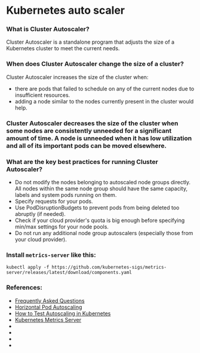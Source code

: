 # Kubernetes auto scaler
### What is Cluster Autoscaler?
Cluster Autoscaler is a standalone program that adjusts the size of a Kubernetes cluster to meet the current needs.
### When does Cluster Autoscaler change the size of a cluster?

Cluster Autoscaler increases the size of the cluster when:
- there are pods that failed to schedule on any of the current nodes due to insufficient resources.
- adding a node similar to the nodes currently present in the cluster would help.

### Cluster Autoscaler decreases the size of the cluster when some nodes are consistently unneeded for a significant amount of time. A node is unneeded when it has low utilization and all of its important pods can be moved elsewhere.

### What are the key best practices for running Cluster Autoscaler?
- Do not modify the nodes belonging to autoscaled node groups directly. All nodes within the same node group should have the same capacity, labels and system pods running on them.
- Specify requests for your pods.
- Use PodDisruptionBudgets to prevent pods from being deleted too abruptly (if needed).
- Check if your cloud provider's quota is big enough before specifying min/max settings for your node pools.
- Do not run any additional node group autoscalers (especially those from your cloud provider).

### Install `metrics-server` like this:
```commandline
kubectl apply -f https://github.com/kubernetes-sigs/metrics-server/releases/latest/download/components.yaml
```

### 
### References: 
- [Frequently Asked Questions](https://github.com/kubernetes/autoscaler/blob/master/cluster-autoscaler/FAQ.md#what-is-cluster-autoscaler)
- [Horizontal Pod Autoscaling](https://kubernetes.io/docs/tasks/run-application/horizontal-pod-autoscale/)
- [How to Test Autoscaling in Kubernetes](https://speedscale.com/how-to-test-kubernetes-autoscaling/)
- [Kubernetes Metrics Server](https://kubernetes-sigs.github.io/metrics-server/)
- []()
- []()
- []()
- []()
